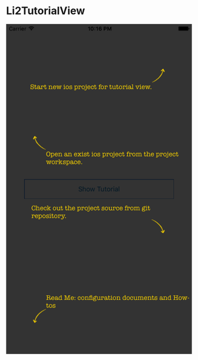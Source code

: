 # Li2TutorialView

![Li2TutorialView](https://github.com/tamilvelraj/Li2TutorialView/blob/master/Li2TutorialView/tutorialview.png)
